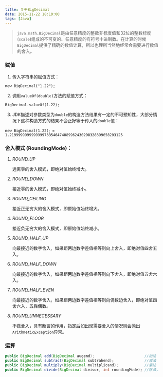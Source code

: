 ```yaml
---
title: 关于BigDecimal
date: 2015-11-22 18:19:00
tags: [Java]
---
```

> `java.math.BigDecimal`是由任意精度的整数非标度值和32位的整数标度(`scale`)组成的不可变的、任意精度的有符号十进制数。在计算的时候`BigDecimal`提供了精确的数值计算，所以也理所当然地经常会需要进行数值的舍入。

### 赋值

1. 传入字符串的赋值方式：

  `new BigDecimal("1.22");`

2. 调用`valueOf(double)`方法的赋值方式：

  `BigDecimal.valueOf(1.22);`

3. JDK描述对参数类型为`double`的构造方法结果有一定的不可预知性，大部分情况下这种构造方式的结果不会正好等于传入的`double`值：

  `new BigDecimal(1.22);` = `1.2199999999999999733546474089962430298328399658203125`

### 舍入模式 (RoundingMode)： 

1. *ROUND_UP*

   远离零的舍入模式，即绝对值始终增大。

2. *ROUND_DOWN*

   接近零的舍入模式，即绝对值始终减小。

3. *ROUND_CEILING*

   接近正无穷大的舍入模式，即原始值始终增大。

4. *ROUND_FLOOR*

   接近负无穷大的舍入模式，即原始值始终减小。

5. *ROUND_HALF_UP*

   向最接近的数字舍入，如果距两边数字差值相等则向上舍入，即绝对值四舍五入。

6. *ROUND_HALF_DOWN*

   向最接近的数字舍入，如果距两边数字差值相等则向下舍入，即绝对值五舍六入。

7. *ROUND_HALF_EVEN*

   向最接近的数字舍入，如果距两边数字差值相等则向偶数边舍入，即绝对值四舍六入，五靠偶数。

8. *ROUND_UNNECESSARY*

   不做舍入，具有断言的作用，指定后如出现需要舍入的情况则会抛出`ArithmeticException`异常。

### 运算

```java
public BigDecimal add(BigDecimal augend);						//加法
public BigDecimal subtract(BigDecimal subtrahend);				//减法 
public BigDecimal multiply(BigDecimal multiplicand);			//乘法
public BigDecimal divide(BigDecimal divisor, int roundingMode);	//除法，一般都需要指定舍入模式
```
